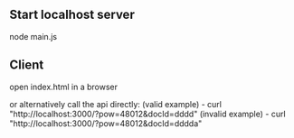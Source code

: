 ## Start localhost server
node main.js


## Client

open index.html in a browser


or alternatively call the api directly:
(valid example) - curl "http://localhost:3000/?pow=48012&docId=dddd"
(invalid example) - curl "http://localhost:3000/?pow=48012&docId=dddda"
